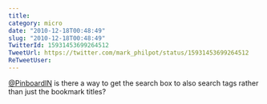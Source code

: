 ```yaml
---
title: 
category: micro
date: "2010-12-18T00:48:49"
slug: "2010-12-18T00:48:49"
TwitterId: 15931453699264512
TweetUrl: https://twitter.com/mark_philpot/status/15931453699264512
ReTweetUser: 
---
```


[@PinboardIN](https://twitter.com/PinboardIN) is there a way to get the search box to also search tags rather than just the bookmark titles?